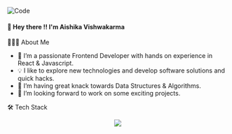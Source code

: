 
![Code](https://github.com/Aish-ika031/Aish-ika031/assets/100345686/4e213e86-3032-4bf2-9d48-bd479caddb46)

#### 👋 Hey there !! I'm Aishika Vishwakarma

👨🏻‍💻 About Me

- 🔭 I’m a passionate Frontend Developer with hands on experience in React & Javascript.
- 💡 I like to explore new technologies and develop software solutions and quick hacks.
- 🌱 I’m having great knack towards Data Structures & Algorithms.
- 👯 I’m looking forward to work on some exciting projects.

🛠  Tech Stack

<p align="center">
  <a href="https://skillicons.dev">
    <img src="https://skillicons.dev/icons?i=html,css,react,js,py,java,linux,git,c,mysql,opencv,vscode" />
  </a>
</p>
